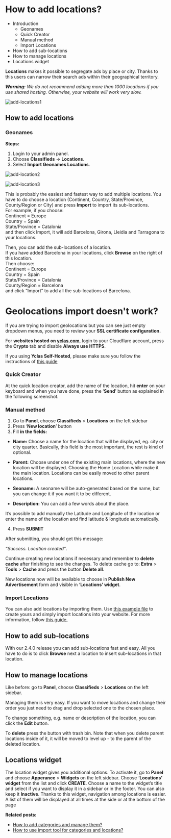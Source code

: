 # How to add locations?

-   Introduction
    -   Geonames
    -   Quick Creator
    -   Manual method
    -   Import Locations
-   How to add sub-locations
-   How to manage locations
-   Locations widget
 
**Locations**  makes it possible to segregate ads by place or city. Thanks to this users can narrow their search ads within their geographical territory.

***Warning:**  We do not recommend adding more than 1000 locations if you use shared hosting. Otherwise, your website will work very slow.*

![add-locations1](https://user-images.githubusercontent.com/55290441/80601834-003c2f00-8a37-11ea-95af-a63e7cebce2e.png)


## How to add locations

### Geonames

**Steps:**

1.  Login to your admin panel.
2.  Choose  **Classifieds**  ->  **Locations**.
3.  Select  **Import Geonames Locations**.

![add-location2](https://user-images.githubusercontent.com/55290441/80601840-03cfb600-8a37-11ea-88d1-572f0a3e9490.png)


![add-location3](https://user-images.githubusercontent.com/55290441/80601856-092d0080-8a37-11ea-9ca6-285abb59ce34.png)

This is probably the easiest and fastest way to add multiple locations.  You have to do choose a location (Continent, Country, State/Province, County/Region or City) and press  **Import**  to import its sub-locations.  
For example, if you choose:  
Continent = Europe  
Country = Spain  
State/Province = Catalonia  
and then click Import, it will add Barcelona, Girona, Lleidia and Tarragona to your locations.

Then, you can add the sub-locations of a location.  
If you have added Barcelona in your locations, click  **Browse**  on the right of this location.  
Then choose:  
Continent = Europe  
Country = Spain  
State/Province = Catalonia  
County/Region = Barcelona  
and click “Import” to add all the sub-locations of Barcelona.

# **Geolocations import doesn't work?** 

If you are trying to import geolocations but you can see just empty dropdown menus, you need to review your **SSL certificate configuration.**

For  **websites hosted on  [yclas.com](yclas.com)**, login to your Cloudflare account, press the  **Crypto**  tab and disable  **Always use HTTPS**.

If you using  **Yclas Self-Hosted**, please make sure you follow the instructions of [this guide](Technical-http-to-https.md) 

### Quick Creator

At the quick location creator, add the name of the location, hit  **enter**  on your keyboard and when you have done, press the ‘**Send**’ button as explained in the following screenshot.

### Manual method

1. Go to  **Panel**, choose  **Classifieds**  >  **Locations**  on the left sidebar  
2. Press ‘**New location**’ button  
3. Fill  **in the fields:**

-   **Name:**  Choose a name for the location that will be displayed, eg. city or city quarter. Basically, this field is the most important, the rest is kind of optional.  
    
-   **Parent:**  Choose under one of the existing main locations, where the new location will be displayed. Choosing the Home Location while make it the main location. Locations can be easily moved to other parent locations.  
    
-   **Seoname:**  A seoname will be auto-generated based on the name, but you can change it if you want it to be different.
-   **Description:**  You can add a few words about the place.

It’s possible to add manually the Latitude and Longitude of the location or enter the name of the location and find latitude & longitude automatically.

4. Press  **SUBMIT**

After submitting, you should get this message:

_“Success. Location created”_.

Continue creating new locations if necessary amd remember to  **delete cache**  after finishing to see the changes. To delete cache go to:  **Extra**  >  **Tools**  >  **Cache**  and press the button  **Delete all**.

New locations now will be available to choose in  **Publish New Advertisement**  form and visible in  **‘Locations’ widget**.

### Import Locations

You can also add locations by importing them. Use  [this example file](https://docs.google.com/uc?id=0B60e9iwQucDwa2VjRXAtV0FXVlk&export=download)  to create yours and simply import locations into your website. For more information, follow  [this guide.](Classifieds-how-to-import-tool-for-categories-and-location.md)

## How to add sub-locations

With our 2.4.0 release you can add sub-locations fast and easy. All you have to do is to click  **Browse**  next a location to insert sub-locations in that location.

## How to manage locations

Like before: go to  **Panel**, choose  **Classifieds**  >  **Locations**  on the left sidebar.

Managing them is very easy. If you want to move locations and change their order you just need to drag and drop selected one to the chosen place.

To change something, e.g. name or description of the location, you can click the  **Edit**  button.

To  **delete**  press the button with trash bin. Note that when you delete parent locations inside of it, it will be moved to level up - to the parent of the deleted location.

## Locations widget

The location widget gives you additional options. To activate it, go to  **Panel**  and choose  **Apperance**  >  **Widgets**  on the left sidebar. Choose  **‘Locations’ widget**  from the list and click  **CREATE**. Choose a name to the widget’s title and select if you want to display it in a sidebar or in the footer. You can also keep it  **Inactive**. Thanks to this widget, navigation among locations is easier. A list of them will be displayed at all times at the side or at the bottom of the page

  
**Related posts:**

-   [How to add categories and manage them?](Classifieds-how-to-add-new-categories-and-manage-them.md)
-   [How to use import tool for categories and locations?](Classifieds-how-to-import-tool-for-categories-and-location.md)


